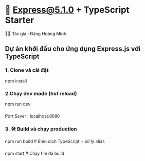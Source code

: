 # 🚀 Express@5.1.0 + TypeScript Starter

👨‍💻 Tác giả : Đặng Hoàng Minh

## Dự án khởi đầu cho ứng dụng **Express.js** với **TypeScript**

### 1. Clone và cài đặt

npm install

### 2.Chạy dev mode (hot reload)

npm run dev

###

Port Sever : localhost:8080

### 3. 🛠 Build và chạy production

npm run build # Biên dịch TypeScript + xử lý alias

###

npm start # Chạy file đã build
